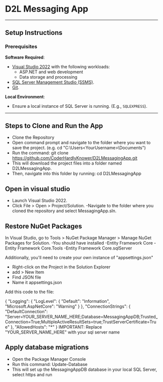 # D2L Messaging App

---

## **Setup Instructions**

### Prerequisites
 **Software Required**:
   - [Visual Studio 2022](https://visualstudio.microsoft.com/) with the following workloads:
     - ASP.NET and web development
     - Data storage and processing
   - [SQL Server Management Studio (SSMS)](https://learn.microsoft.com/en-us/sql/ssms/download-sql-server-management-studio-ssms).
   - [Git](https://git-scm.com/).

 **Local Environment**:
   - Ensure a local instance of SQL Server is running. (E.g., `SQLEXPRESS`).

---

## Steps to Clone and Run the App
- Clone the Repository
- Open command prompt and navigate to the folder where you want to save the project. 
(e.g. cd "C:\Users\<YourUsername>\Documents")
- Run the command: git clone https://github.com/CoderHardlyKnower/D2LMessagingApp.git
- This will download the project files into a folder named D2LMessagingApp. 
- Then, navigate into this folder by running:  cd D2LMessagingApp

## Open in visual studio
- Launch Visual Studio 2022.
- Click File > Open > Project/Solution.
-Navigate to the folder where you cloned the repository and select MessagingApp.sln.

## Restore NuGet Packages
In Visual Studio, go to Tools > NuGet Package Manager > Manage NuGet Packages for Solution.
-You should have installed
 -Entity Framework Core
 -Entity Framework Core.Tools
 -Entity Framework Core.sqlServer

Additionally, you'll need to create your own instance of "appsettings.json"
- Right-click on the Project in the Solution Explorer
- add > New Item
- Find JSON file
- Name it appsettings.json

Add this code to the file:

{
  "Logging": {
    "LogLevel": {
      "Default": "Information",
      "Microsoft.AspNetCore": "Warning"
    }
  },
  "ConnectionStrings": {
    "DefaultConnection": "Server=YOUR_SERVER_NAME_HERE;Database=MessagingAppDB;Trusted_Connection=True;MultipleActiveResultSets=true;TrustServerCertificate=True"
  },
  "AllowedHosts": "*"
}
IMPORTANT:
Replace "YOUR_SERVER_NAME_HERE" with your sql server name

## Apply database migrations
- Open the Package Manager Console 
- Run this command: Update-Database
- This will set up the MessagingAppDB database in your local SQL Server, select https and run
